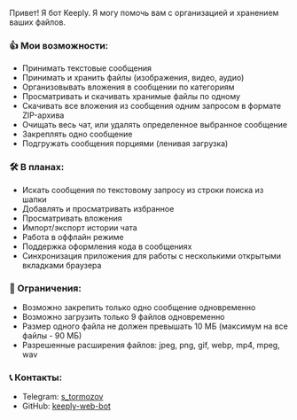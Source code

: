 Привет! Я бот Keeply. Я могу помочь вам с организацией и хранением ваших файлов.

### 👍 Мои возможности:
- Принимать текстовые сообщения  
- Принимать и хранить файлы (изображения, видео, аудио) 
- Организовывать вложения в сообщении по категориям 
- Просматривать и скачивать хранимые файлы по одному
- Скачивать все вложения из сообщения одним запросом в формате ZIP-архива
- Очищать весь чат, или удалять определенное выбранное сообщение
- Закреплять одно сообщение
- Подгружать сообщения порциями (ленивая загрузка)

### 🛠 В планах:
- Искать сообщения по текстовому запросу из строки поиска из шапки  
- Добавлять и просматривать избранное  
- Просматривать вложения  
- Импорт/экспорт истории чата
- Работа в оффлайн режиме
- Поддержка оформления кода в сообщениях
- Синхронизация приложения для работы с несколькими открытыми вкладками браузера

### 🚫 Ограничения:
- Возможно закрепить только одно сообщение одновременно
- Возможно загрузить только 9 файлов одновременно
- Размер одного файла не должен превышать 10 МБ (максимум на все файлы - 90 МБ)
- Разрешенные расширения файлов: jpeg, png, gif, webp, mp4, mpeg, wav 

### 📞 Контакты:
- Telegram: [s_tormozov](https://t.me/s_tormozov)
- GitHub: [keeply-web-bot](https://github.com/stormozov/keeply-web-bot)
